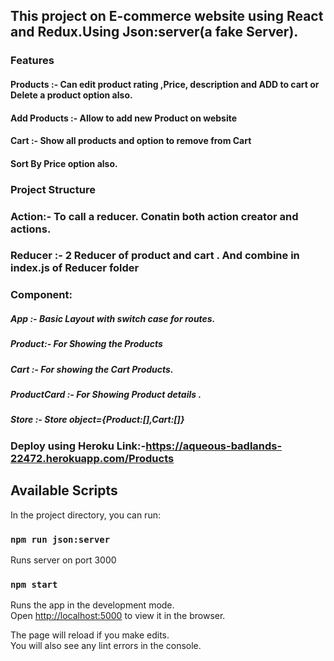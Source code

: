 ## This project on E-commerce website using React and Redux.Using Json:server(a fake Server).
### Features
#### Products :- Can edit product rating ,Price, description and ADD to cart or Delete a product option also.         
#### Add Products :- Allow to add new Product on website
#### Cart :- Show all products and option to remove from Cart
#### Sort By Price option also.

### Project Structure

### Action:- To call a reducer. Conatin both action creator and actions.

### Reducer :- 2 Reducer of product and cart . And combine in index.js of Reducer folder

### Component:
#####  App :- Basic Layout with switch case for routes.
#####  Product:- For Showing the Products
#####  Cart :- For showing the Cart Products.
#####  ProductCard :- For Showing Product details .

##### Store :- Store object={Product:[],Cart:[]}

### Deploy using Heroku Link:-https://aqueous-badlands-22472.herokuapp.com/Products
                
## Available Scripts

In the project directory, you can run:

### `npm run json:server`
Runs server on port 3000

### `npm start`

Runs the app in the development mode.<br />
Open [http://localhost:5000](http://localhost:3000) to view it in the browser.

The page will reload if you make edits.<br />
You will also see any lint errors in the console.

